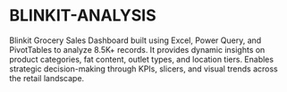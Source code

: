 # BLINKIT-ANALYSIS
Blinkit Grocery Sales Dashboard built using Excel, Power Query, and PivotTables to analyze 8.5K+ records. It provides dynamic insights on product categories, fat content, outlet types, and location tiers. Enables strategic decision-making through KPIs, slicers, and visual trends across the retail landscape.

